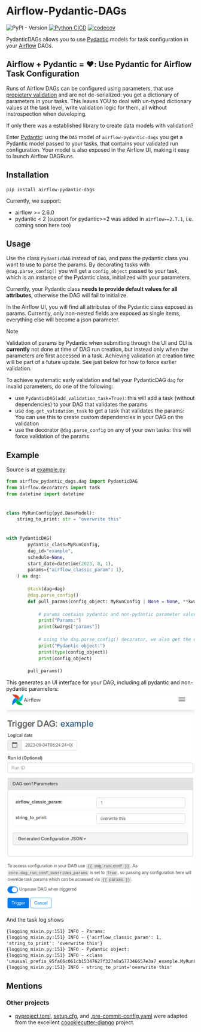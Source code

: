 # Airflow-Pydantic-DAGs

![PyPI - Version](https://img.shields.io/pypi/v/airflow-pydantic-dags)
[![Python CICD](https://github.com/flinz/airflow-pydantic-dags/actions/workflows/python-publish.yml/badge.svg)](https://github.com/flinz/airflow-pydantic-dags/actions/workflows/python-publish.yml)
[![codecov](https://codecov.io/gh/flinz/airflow-pydantic-dags/graph/badge.svg?token=1ZF2YODYG1)](https://codecov.io/gh/flinz/airflow-pydantic-dags)

PydanticDAGs allows you to use [Pydantic](https://pydantic.dev) models for task configuration in your [Airflow](https://airflow.apache.org) DAGs.

## Airflow + Pydantic = ❤️: Use Pydantic for Airflow Task Configuration

Runs of Airflow DAGs can be configured using parameters, that use [propietary validation](https://github.com/apache/airflow/pull/17100) and are not de-serialized: you get a dictionary of parameters in your tasks. This leaves YOU to deal with un-typed dictionary values at the task level, write validation logic for them, all without instrospection when developing.

If only there was a established library to create data models with validation?

Enter [Pydantic](https://pydantic.dev): using the `DAG` model of `airflow-pydantic-dags` you get a Pydantic model passed to your tasks, that contains your validated run configuration. Your model is also exposed in the Airflow UI, making it easy to launch Airflow DAGRuns.

## Installation

```
pip install airflow-pydantic-dags
```

Currently, we support:

- airflow >= 2.6.0
- pydantic < 2 (support for pydantic>=2 was added in `airflow==2.7.1`, i.e. coming soon here too)

## Usage

Use the class `PydanticDAG` instead of `DAG`, and pass the pydantic class you want to use
to parse the params. By decorating tasks with `@dag.parse_config()` you will get a `config_object`
passed to your task, which is an instance of the Pydantic class, initialized with your parameters.

Currently, your Pydantic class **needs to provide default values for all attributes**,
otherwise the DAG will fail to initialize.

In the Airflow UI, you will find all attributes of the Pydantic class exposed as
params. Currently, only non-nested fields are exposed as single items, everything
else will become a json parameter.

> [!NOTE]
> Validation of params by Pydantic when submitting through the UI and CLI is **currently** not
> done at time of DAG run creation, but instead only when the parameters are first accessed
> in a task. Achieving validation at creation time will be part of a future update.
> See just below for how to force earlier validation.

To achieve systematic early validation and fail your PydanticDAG `dag`
for invalid parameters, do one of the following:

- use `PydanticDAG(add_validation_task=True)`: this will add a task
  (without dependencies) to your DAG that validates the params
- use `dag.get_validation_task` to get a task that validates the params:
  You can use this to create custom dependencies in your DAG on the validation
- use the decorator `@dag.parse_config` on any of your own tasks:
  this will force validation of the params

## Example

Source is at [example.py](src/airflow_pydantic_dags/examples/example_dag.py):

```python
from airflow_pydantic_dags.dag import PydanticDAG
from airflow.decorators import task
from datetime import datetime


class MyRunConfig(pyd.BaseModel):
    string_to_print: str = "overwrite this"


with PydanticDAG(
        pydantic_class=MyRunConfig,
        dag_id="example",
        schedule=None,
        start_date=datetime(2023, 8, 1),
        params={"airflow_classic_param": 1},
    ) as dag:

        @task(dag=dag)
        @dag.parse_config()
        def pull_params(config_object: MyRunConfig | None = None, **kwargs):

            # params contains pydantic and non-pydantic parameter values
            print("Params:")
            print(kwargs["params"])

            # using the dag.parse_config() decorator, we also get the deserialized pydantic object as 'config_object'
            print("Pydantic object:")
            print(type(config_object))
            print(config_object)

        pull_params()
```

This generates an UI interface for your DAG, including all pydantic and non-pydantic parameters:
![Alt text](docs/imgs/example_trigger_ui.png)

And the task log shows

```
{logging_mixin.py:151} INFO - Params:
{logging_mixin.py:151} INFO - {'airflow_classic_param': 1, 'string_to_print': 'overwrite this'}
{logging_mixin.py:151} INFO - Pydantic object:
{logging_mixin.py:151} INFO - <class 'unusual_prefix_95fa66c061cb15347627f327a8a577346657e3a7_example.MyRunConfig'>
{logging_mixin.py:151} INFO - string_to_print='overwrite this'
```

## Mentions

### Other projects

- [pyproject.toml](./pyproject.toml), [setup.cfg](./setup.cfg), and [.pre-commit-config.yaml](./.pre-commit-config.yaml) were adapted from the excellent [coookiecutter-django](https://github.com/cookiecutter/cookiecutter-django) project.
